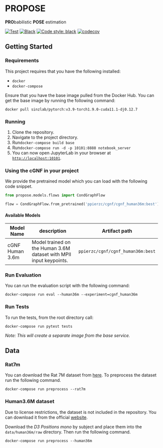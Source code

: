 # PROPOSE

**PRO**babilistic **POSE** estimation

[![Test](https://github.com/PPierzc/propose/workflows/Test/badge.svg)](https://github.com/PPierzc/propose/actions/workflows/test.yml)
[![Black](https://github.com/PPierzc/propose/workflows/Black/badge.svg)](https://github.com/PPierzc/propose/actions/workflows/black.yml)
[![Code style: black](https://img.shields.io/badge/code%20style-black-000000.svg)](https://github.com/psf/black)
[![codecov](https://codecov.io/gh/PPierzc/propose/branch/main/graph/badge.svg?token=PYI1Z06426)](https://codecov.io/gh/PPierzc/propose)

## Getting Started
### Requirements
This project requires that you have the following installed:
- `docker`
- `docker-compose`

Ensure that you have the base image pulled from the Docker Hub.
You can get the base image by running the following command:
```
docker pull sinzlab/pytorch:v3.9-torch1.9.0-cuda11.1-dj0.12.7
```

### Running
1. Clone the repository.
2. Navigate to the project directory. 
3. Run```docker-compose build base```
4. Run```docker-compose run -d -p 10101:8888 notebook_server```
5. You can now open JupyterLab in your browser at [`http://localhost:10101`](http://localhost:10101).

### Using the cGNF in your project
We provide the pretrained model which you can load with the following code snippet.
```python
from propose.models.flows import CondGraphFlow

flow = CondGraphFlow.from_pretrained('ppierzc/cgnf/cgnf_human36m:best')
```

#### Available Models
| Model Name | description                                                        | Artifact path                   |
| --- |--------------------------------------------------------------------|---------------------------------|
| cGNF Human 3.6m | Model trained on the Human 3.6M dataset with MPII input keypoints. | ```ppierzc/cgnf/cgnf_human36m:best``` |

### Run Evaluation
You can run the evaluation script with the following command:
```
docker-compose run eval --human36m --experiment=cgnf_human36m 
```

### Run Tests
To run the tests, from the root directory call:
```
docker-compose run pytest tests
```
 
*Note: This will create a separate image from the base service.*

## Data
### Rat7m
You can download the Rat 7M dataset from [here](https://figshare.com/collections/Rat_7M/5295370).
To preprocess the dataset run the following command.
```
docker-compose run preprocess --rat7m
```

### Human3.6M dataset
Due to license restrictions, the dataset is not included in the repository.
You can download it from the official [website](http://vision.imar.ro/human3.6m).

Download the *D3 Positions mono* by subject and place them into the `data/human36m/raw` directory.
Then run the following command.
```
docker-compose run preprocess --human36m
```
